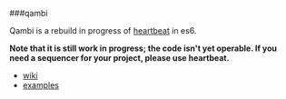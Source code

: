 ###qambi

Qambi is a rebuild in progress of [heartbeat](https://abudaan.github.io/heartbeat) in es6.

**Note that it is still work in progress; the code isn't yet operable. If you need a sequencer for your project, please use heartbeat.**

- [wiki](https://github.com/abudaan/qambi/wiki)
- [examples](https://abudaan.github.io/qambi/examples/index.html)
